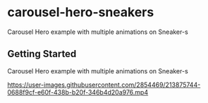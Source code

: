 # carousel-hero-sneakers

Carousel Hero example with multiple animations on Sneaker-s

## Getting Started

Carousel Hero example with multiple animations on Sneaker-s

https://user-images.githubusercontent.com/2854469/213875744-0688f9cf-e60f-438b-b20f-346b4d20a976.mp4

